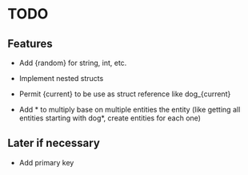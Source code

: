 # TODO

## Features

- Add {random} for string, int, etc.

- Implement nested structs
- Permit {current} to be use as struct reference like dog_{current}
- Add * to multiply base on multiple entities the entity (like getting all entities starting with dog*, create entities for each one)

## Later if necessary

- Add primary key